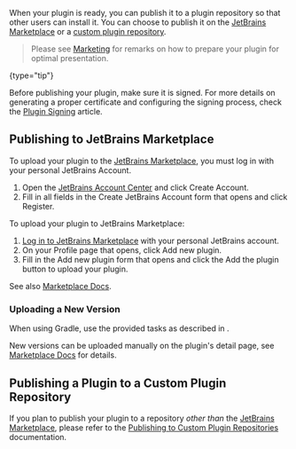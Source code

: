 [//]: # (title: Publishing a Plugin)

<!-- Copyright 2000-2022 JetBrains s.r.o. and other contributors. Use of this source code is governed by the Apache 2.0 license that can be found in the LICENSE file. -->

When your plugin is ready, you can publish it to a plugin repository so that other users can install it.
You can choose to publish it on the [JetBrains Marketplace](https://plugins.jetbrains.com) or a [custom plugin repository](update_plugins_format.md).

> Please see [Marketing](marketing.md) for remarks on how to prepare your plugin for optimal presentation.
>
{type="tip"}

Before publishing your plugin, make sure it is signed.
For more details on generating a proper certificate and configuring the signing process, check the [Plugin Signing](plugin_signing.md) article.

## Publishing to JetBrains Marketplace

<procedure title="Creating JetBrains Account">

To upload your plugin to the [JetBrains Marketplace](https://plugins.jetbrains.com), you must log in with your personal JetBrains Account.

1. Open the [JetBrains Account Center](https://account.jetbrains.com) and click <control>Create Account</control>.
2. Fill in all fields in the <control>Create JetBrains Account</control> form that opens and click <control>Register</control>.

</procedure>

<procedure title="Uploading plugin">

To upload your plugin to JetBrains Marketplace:

1. [Log in to JetBrains Marketplace](https://plugins.jetbrains.com/author/me) with your personal JetBrains account.
2. On your Profile page that opens, click <control>Add new plugin</control>.
3. Fill in the <control>Add new plugin</control> form that opens and click the <control>Add the plugin</control> button to upload your plugin.

See also [Marketplace Docs](https://plugins.jetbrains.com/docs/marketplace/uploading-a-new-plugin.html).

</procedure>

### Uploading a New Version

When using Gradle, use the provided tasks as described in [](deployment.md).

New versions can be uploaded manually on the plugin's detail page, see [Marketplace Docs](https://plugins.jetbrains.com/docs/marketplace/plugin-updates.html) for details.

## Publishing a Plugin to a Custom Plugin Repository

If you plan to publish your plugin to a repository _other than_ the [JetBrains Marketplace](https://plugins.jetbrains.com), please refer to the [Publishing to Custom Plugin Repositories](update_plugins_format.md) documentation.
